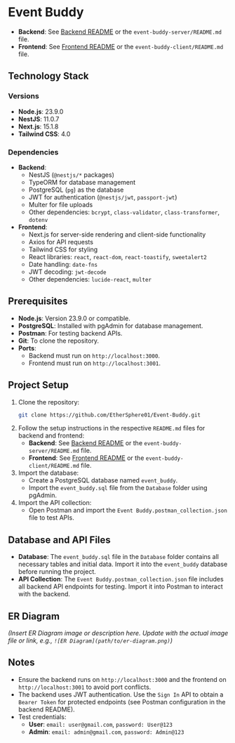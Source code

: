 # Event Buddy

- **Backend**: See [Backend README](#backend-setup) or the `event-buddy-server/README.md` file.
- **Frontend**: See [Frontend README](#frontend-setup) or the `event-buddy-client/README.md` file.

## Technology Stack

### Versions

- **Node.js**: 23.9.0
- **NestJS**: 11.0.7
- **Next.js**: 15.1.8
- **Tailwind CSS**: 4.0

### Dependencies

- **Backend**:
  - NestJS (`@nestjs/*` packages)
  - TypeORM for database management
  - PostgreSQL (`pg`) as the database
  - JWT for authentication (`@nestjs/jwt`, `passport-jwt`)
  - Multer for file uploads
  - Other dependencies: `bcrypt`, `class-validator`, `class-transformer`, `dotenv`
- **Frontend**:
  - Next.js for server-side rendering and client-side functionality
  - Axios for API requests
  - Tailwind CSS for styling
  - React libraries: `react`, `react-dom`, `react-toastify`, `sweetalert2`
  - Date handling: `date-fns`
  - JWT decoding: `jwt-decode`
  - Other dependencies: `lucide-react`, `multer`

## Prerequisites

- **Node.js**: Version 23.9.0 or compatible.
- **PostgreSQL**: Installed with pgAdmin for database management.
- **Postman**: For testing backend APIs.
- **Git**: To clone the repository.
- **Ports**:
  - Backend must run on `http://localhost:3000`.
  - Frontend must run on `http://localhost:3001`.

## Project Setup

1. Clone the repository:
   ```bash
   git clone https://github.com/EtherSphere01/Event-Buddy.git
   ```
2. Follow the setup instructions in the respective `README.md` files for backend and frontend:
   - **Backend**: See [Backend README](#backend-setup) or the `event-buddy-server/README.md` file.
   - **Frontend**: See [Frontend README](#frontend-setup) or the `event-buddy-client/README.md` file.
3. Import the database:
   - Create a PostgreSQL database named `event_buddy`.
   - Import the `event_buddy.sql` file from the `Database` folder using pgAdmin.
4. Import the API collection:
   - Open Postman and import the `Event Buddy.postman_collection.json` file to test APIs.

## Database and API Files

- **Database**: The `event_buddy.sql` file in the `Database` folder contains all necessary tables and initial data. Import it into the `event_buddy` database before running the project.
- **API Collection**: The `Event Buddy.postman_collection.json` file includes all backend API endpoints for testing. Import it into Postman to interact with the backend.

## ER Diagram

_(Insert ER Diagram image or description here. Update with the actual image file or link, e.g., `![ER Diagram](path/to/er-diagram.png)`)_

## Notes

- Ensure the backend runs on `http://localhost:3000` and the frontend on `http://localhost:3001` to avoid port conflicts.
- The backend uses JWT authentication. Use the `Sign In` API to obtain a `Bearer Token` for protected endpoints (see Postman configuration in the backend README).
- Test credentials:
  - **User**: `email: user@gmail.com`, `password: User@123`
  - **Admin**: `email: admin@gmail.com`, `password: Admin@123`
